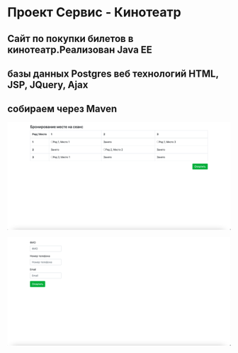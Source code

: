 # Проект Сервис - Кинотеатр
## Cайт по покупки билетов в кинотеатр.Реализован Java EE 
## базы данных Postgres веб технологий HTML, JSP, JQuery, Ajax
## собираем через Maven


![ScreenShot](images/snapshot1.png)

![ScreenShot](images/snapshot2.png)